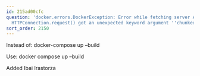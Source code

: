 ```yaml
---
id: 215ad00cfc
question: 'docker.errors.DockerException: Error while fetching server API version:
  HTTPConnection.request() got an unexpected keyword argument ''chunked'''
sort_order: 2150
---
```


Instead of:  docker-compose up –build

Use: docker compose up –build

Added Ibai Irastorza

